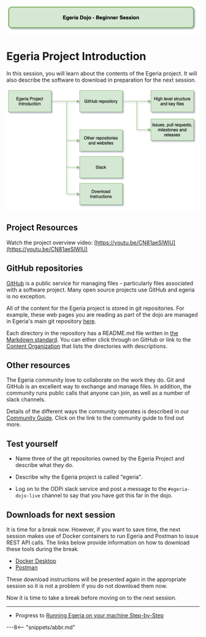<!-- SPDX-License-Identifier: CC-BY-4.0 -->
<!-- Copyright Contributors to the ODPi Egeria project 2020. -->

![Green - Beginner sessions](egeria-dojo-session-coding-green-beginner-session.png)

# Egeria Project Introduction

In this session, you will learn about the contents of the Egeria project.
It will also describe the software to download in preparation for
the next session.

![Project Introduction Content](egeria-dojo-day-1-2-project-introduction.png)

## Project Resources

Watch the project overview video: [https://youtu.be/CN81aeSlWlU](https://youtu.be/CN81aeSlWlU)

## GitHub repositories

[GitHub](https://github.com) is a public service for managing files - particularly files associated
with a software project.  Many open source projects use GitHub and egeria is no exception.

All of the content for the Egeria project is stored in git repositories.
For example, these web pages you are reading as part of the dojo are
managed in Egeria's main git repository
[here](https://github.com/odpi/egeria/tree/master/open-metadata-resources/open-metadata-tutorials/egeria-dojo).

Each directory in the repository has a README.md file written in [the Markdown standard](/egeria-docs/tools/markdown).
You can either click through on GitHub or link to the [Content Organization](https://github.com/odpi/egeria/blob/master/Content-Organization.md)
that lists the directories with descriptions.

## Other resources

The Egeria community love to collaborate on the work they do.  Git and GitHub is
an excellent way to exchange and manage files.  In addition, the community
runs public calls that anyone can join, as well as a number of slack channels.

Details of the different ways the community operates is described in our
[Community Guide](/egeria-docs/guides/community).  Click on the link to the community guide
to find out more.

## Test yourself

* Name three of the git repositories owned by the Egeria Project
  and describe what they do.
  
* Describe why the Egeria project is called "egeria".

* Log on to the ODPi slack service and post a message to the  `#egeria-dojo-live`
 channel to say that you have got this far in the dojo.

## Downloads for next session

It is time for a break now. However, if you want to save time,
the next session makes use of Docker containers to run Egeria and Postman to issue REST API calls.
The links below provide information on how to download these tools during the break.

* [Docker Desktop](../../../developer-resources/tools/Docker.md)
* [Postman](../../../developer-resources/tools/Postman.md)

These download instructions will be presented again in the appropriate
session so it is not a problem if you do not download them now.

Now it is time to take a break before moving on to the next session.

----
* Progress to [Running Egeria on your machine Step-by-Step](egeria-dojo-day-1-3-running-egeria.md)


---8<-- "snippets/abbr.md"
